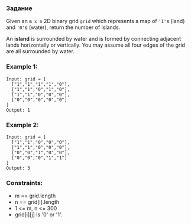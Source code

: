 ### Задание
Given an ```m x n``` 2D binary grid ```grid``` which represents 
a map of ```'1'```s (land) and ```'0'```s (water), 
return the number of islands.

An <b>island</b> is surrounded by water and is formed 
by connecting adjacent lands horizontally or vertically. 
You may assume all four edges of the grid are 
all surrounded by water.

 

### Example 1:
```
Input: grid = [
  ["1","1","1","1","0"],
  ["1","1","0","1","0"],
  ["1","1","0","0","0"],
  ["0","0","0","0","0"]
]
Output: 1
```

### Example 2:
```
Input: grid = [
  ["1","1","0","0","0"],
  ["1","1","0","0","0"],
  ["0","0","1","0","0"],
  ["0","0","0","1","1"]
]
Output: 3
 ```

### Constraints:

+ m == grid.length
+ n == grid[i].length
+ 1 <= m, n <= 300
+ grid[i][j] is '0' or '1'.